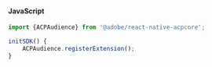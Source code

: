 #### JavaScript

```jsx
import {ACPAudience} from '@adobe/react-native-acpcore';

initSDK() {
    ACPAudience.registerExtension();
}
```